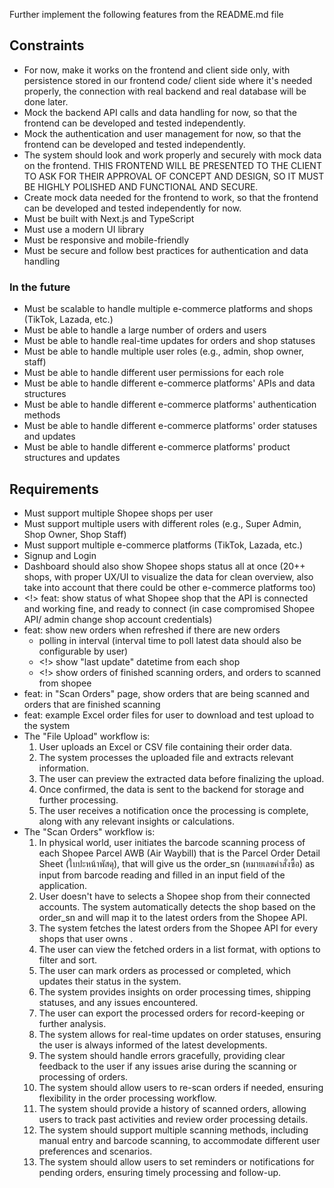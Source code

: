 Further implement the following features from the README.md file

## Constraints

- For now, make it works on the frontend and client side only, with persistence stored in our frontend code/ client side where it's needed properly, the connection with real backend and real database will be done later.
- Mock the backend API calls and data handling for now, so that the frontend can be developed and tested independently.
- Mock the authentication and user management for now, so that the frontend can be developed and tested independently.
- The system should look and work properly and securely with mock data on the frontend. THIS FRONTEND WILL BE PRESENTED TO THE CLIENT TO ASK FOR THEIR APPROVAL OF CONCEPT AND DESIGN, SO IT MUST BE HIGHLY POLISHED AND FUNCTIONAL AND SECURE.
- Create mock data needed for the frontend to work, so that the frontend can be developed and tested independently for now.
- Must be built with Next.js and TypeScript
- Must use a modern UI library
- Must be responsive and mobile-friendly
- Must be secure and follow best practices for authentication and data handling

### In the future

- Must be scalable to handle multiple e-commerce platforms and shops (TikTok, Lazada, etc.)
- Must be able to handle a large number of orders and users
- Must be able to handle real-time updates for orders and shop statuses
- Must be able to handle multiple user roles (e.g., admin, shop owner, staff)
- Must be able to handle different user permissions for each role
- Must be able to handle different e-commerce platforms' APIs and data structures
- Must be able to handle different e-commerce platforms' authentication methods
- Must be able to handle different e-commerce platforms' order statuses and updates
- Must be able to handle different e-commerce platforms' product structures and updates

## Requirements

- Must support multiple Shopee shops per user
- Must support multiple users with different roles (e.g., Super Admin, Shop Owner, Shop Staff)
- Must support multiple e-commerce platforms (TikTok, Lazada, etc.)
- Signup and Login
- Dashboard should also show Shopee shops status all at once (20++ shops, with proper UX/UI to visualize the data for clean overview, also take into account that there could be other e-commerce platforms too)
- <!> feat: show status of what Shopee shop that the API is connected and working fine, and ready to connect (in case compromised Shopee API/ admin change shop account credentials)
- feat: show new orders when refreshed if there are new orders
  - polling in interval (interval time to poll latest data should also be configurable by user)
  - <!> show "last update" datetime from each shop
  - <!> show orders of finished scanning orders, and orders to scanned from shopee
- feat: in "Scan Orders" page, show orders that are being scanned and orders that are finished scanning
- feat: example Excel order files for user to download and test upload to the system
- The "File Upload" workflow is:
  1. User uploads an Excel or CSV file containing their order data.
  2. The system processes the uploaded file and extracts relevant information.
  3. The user can preview the extracted data before finalizing the upload.
  4. Once confirmed, the data is sent to the backend for storage and further processing.
  5. The user receives a notification once the processing is complete, along with any relevant insights or calculations.
- The "Scan Orders" workflow is:
  1. In physical world, user initiates the barcode scanning process of each Shopee Parcel AWB (Air Waybill) that is the Parcel Order Detail Sheet (ใบปะหน้าพัสดุ), that will give us the order_sn (หมายเลขคำสั่งซื้อ) as input from barcode reading and filled in an input field of the application.
  2. User doesn't have to selects a Shopee shop from their connected accounts. The system automatically detects the shop based on the order_sn and will map it to the latest orders from the Shopee API.
  3. The system fetches the latest orders from the Shopee API for every shops that user owns .
  4. The user can view the fetched orders in a list format, with options to filter and sort.
  5. The user can mark orders as processed or completed, which updates their status in the system.
  6. The system provides insights on order processing times, shipping statuses, and any issues encountered.
  7. The user can export the processed orders for record-keeping or further analysis.
  8. The system allows for real-time updates on order statuses, ensuring the user is always informed of the latest developments.
  9. The system should handle errors gracefully, providing clear feedback to the user if any issues arise during the scanning or processing of orders.
  10. The system should allow users to re-scan orders if needed, ensuring flexibility in the order processing workflow.
  11. The system should provide a history of scanned orders, allowing users to track past activities and review order processing details.
  12. The system should support multiple scanning methods, including manual entry and barcode scanning, to accommodate different user preferences and scenarios.
  13. The system should allow users to set reminders or notifications for pending orders, ensuring timely processing and follow-up.